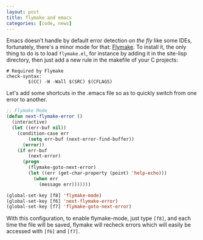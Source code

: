 ```yaml
---
layout: post
title: flymake and emacs
categories: [code, news]
---
```


Emacs doesn't handle by default error detection *on the fly* like some
IDEs, fortunately, there's a minor mode for that:
[Flymake](http://flymake.sourceforge.net/).  To install it, the only
thing to do is to load `flymake.el`, for instance by adding it in the
site-lisp directory, then just add a new rule in the makefile of your
C projects:

```make
# Required by Flymake
check-syntax:
        $(CC) -W -Wall $(SRC) $(CFLAGS)
```

Let's add some shortcuts in the .emacs file so as to quickly switch
from one error to another.

```cl
;; Flymake Mode
(defun next-flymake-error ()
  (interactive)
  (let ((err-buf nil))
    (condition-case err
        (setq err-buf (next-error-find-buffer))
      (error))
    (if err-buf
        (next-error)
      (progn
        (flymake-goto-next-error)
        (let ((err (get-char-property (point) 'help-echo)))
          (when err
            (message err)))))))

(global-set-key [f8] 'flymake-mode)
(global-set-key [f6] 'next-flymake-error)
(global-set-key [f7] 'flymake-goto-next-error)
```

With this configuration, to enable flymake-mode, just type `[f8]`, and
each time the file will be saved, flymake will recheck errors which
will easily be accessed with `[f6]` and `[f7]`.
